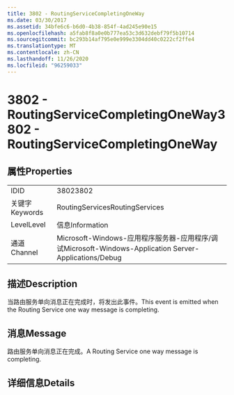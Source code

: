 ```yaml
---
title: 3802 - RoutingServiceCompletingOneWay
ms.date: 03/30/2017
ms.assetid: 34bfe6c6-b6d0-4b38-854f-4ad245e90e15
ms.openlocfilehash: a5fab8f8a0e0b777ea53c3d632debf79f5b10714
ms.sourcegitcommit: bc293b14af795e0e999e3304dd40c0222cf2ffe4
ms.translationtype: MT
ms.contentlocale: zh-CN
ms.lasthandoff: 11/26/2020
ms.locfileid: "96259033"
---
```

# <a name="3802---routingservicecompletingoneway"></a><span data-ttu-id="95f6b-102">3802 - RoutingServiceCompletingOneWay</span><span class="sxs-lookup"><span data-stu-id="95f6b-102">3802 - RoutingServiceCompletingOneWay</span></span>

## <a name="properties"></a><span data-ttu-id="95f6b-103">属性</span><span class="sxs-lookup"><span data-stu-id="95f6b-103">Properties</span></span>  
  
|||  
|-|-|  
|<span data-ttu-id="95f6b-104">ID</span><span class="sxs-lookup"><span data-stu-id="95f6b-104">ID</span></span>|<span data-ttu-id="95f6b-105">3802</span><span class="sxs-lookup"><span data-stu-id="95f6b-105">3802</span></span>|  
|<span data-ttu-id="95f6b-106">关键字</span><span class="sxs-lookup"><span data-stu-id="95f6b-106">Keywords</span></span>|<span data-ttu-id="95f6b-107">RoutingServices</span><span class="sxs-lookup"><span data-stu-id="95f6b-107">RoutingServices</span></span>|  
|<span data-ttu-id="95f6b-108">Level</span><span class="sxs-lookup"><span data-stu-id="95f6b-108">Level</span></span>|<span data-ttu-id="95f6b-109">信息</span><span class="sxs-lookup"><span data-stu-id="95f6b-109">Information</span></span>|  
|<span data-ttu-id="95f6b-110">通道</span><span class="sxs-lookup"><span data-stu-id="95f6b-110">Channel</span></span>|<span data-ttu-id="95f6b-111">Microsoft-Windows-应用程序服务器-应用程序/调试</span><span class="sxs-lookup"><span data-stu-id="95f6b-111">Microsoft-Windows-Application Server-Applications/Debug</span></span>|  
  
## <a name="description"></a><span data-ttu-id="95f6b-112">描述</span><span class="sxs-lookup"><span data-stu-id="95f6b-112">Description</span></span>  

 <span data-ttu-id="95f6b-113">当路由服务单向消息正在完成时，将发出此事件。</span><span class="sxs-lookup"><span data-stu-id="95f6b-113">This event is emitted when the Routing Service one way message is completing.</span></span>  
  
## <a name="message"></a><span data-ttu-id="95f6b-114">消息</span><span class="sxs-lookup"><span data-stu-id="95f6b-114">Message</span></span>  

 <span data-ttu-id="95f6b-115">路由服务单向消息正在完成。</span><span class="sxs-lookup"><span data-stu-id="95f6b-115">A Routing Service one way message is completing.</span></span>  
  
## <a name="details"></a><span data-ttu-id="95f6b-116">详细信息</span><span class="sxs-lookup"><span data-stu-id="95f6b-116">Details</span></span>
